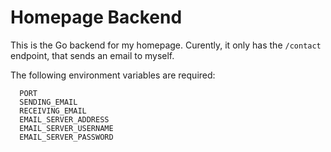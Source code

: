 # Homepage Backend

This is the Go backend for my homepage. Curently, it only has the `/contact` endpoint, that sends an email to myself.

The following environment variables are required:

```
  PORT
  SENDING_EMAIL
  RECEIVING_EMAIL
  EMAIL_SERVER_ADDRESS
  EMAIL_SERVER_USERNAME
  EMAIL_SERVER_PASSWORD
```